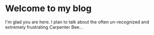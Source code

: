 # Welcome to my blog

I'm glad you are here. I plan to talk about the often un-recognized and extremely frustrating Carpenter Bee...
